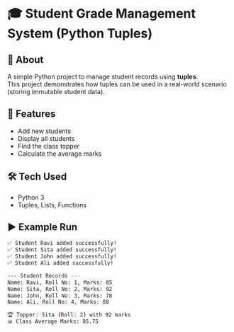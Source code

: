 # 🎓 Student Grade Management System (Python Tuples)

## 📌 About
A simple Python project to manage student records using **tuples**.  
This project demonstrates how tuples can be used in a real-world scenario (storing immutable student data).

## 🚀 Features
- Add new students
- Display all students
- Find the class topper
- Calculate the average marks

## 🛠️ Tech Used
- Python 3
- Tuples, Lists, Functions

## ▶️ Example Run
```bash
✅ Student Ravi added successfully!
✅ Student Sita added successfully!
✅ Student John added successfully!
✅ Student Ali added successfully!

--- Student Records ---
Name: Ravi, Roll No: 1, Marks: 85
Name: Sita, Roll No: 2, Marks: 92
Name: John, Roll No: 3, Marks: 78
Name: Ali, Roll No: 4, Marks: 88

🏆 Topper: Sita (Roll: 2) with 92 marks
📊 Class Average Marks: 85.75
